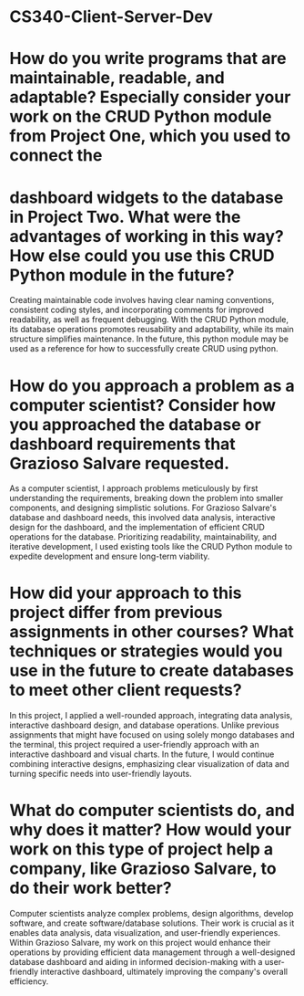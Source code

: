 # CS340-Client-Server-Dev

# How do you write programs that are maintainable, readable, and adaptable? Especially consider your work on the CRUD Python module from Project One, which you used to connect the 
# dashboard widgets to the database in Project Two. What were the advantages of working in this way? How else could you use this CRUD Python module in the future? 

Creating maintainable code involves having clear naming conventions, consistent coding styles, and incorporating comments for improved readability, as well as frequent debugging. With the CRUD Python module, its database operations promotes reusability and adaptability, while its main structure simplifies maintenance. In the future, this python module may be used as a reference for how to successfully create CRUD using python.

# How do you approach a problem as a computer scientist? Consider how you approached the database or dashboard requirements that Grazioso Salvare requested. 
As a computer scientist, I approach problems meticulously by first understanding the requirements, breaking down the problem into smaller components, and designing simplistic solutions. For Grazioso Salvare's database and dashboard needs, this involved data analysis, interactive design for the dashboard, and the implementation of efficient CRUD operations for the database. Prioritizing readability, maintainability, and iterative development, I used existing tools like the CRUD Python module to expedite development and ensure long-term viability.

# How did your approach to this project differ from previous assignments in other courses? What techniques or strategies would you use in the future to create databases to meet other client requests?
In this project, I applied a well-rounded approach, integrating data analysis, interactive dashboard design, and database operations. Unlike previous assignments that might have focused on using solely mongo databases and the terminal, this project required a user-friendly approach with an interactive dashboard and visual charts. In the future, I would continue combining interactive designs, emphasizing clear visualization of data and turning specific needs into user-friendly layouts. 

# What do computer scientists do, and why does it matter? How would your work on this type of project help a company, like Grazioso Salvare, to do their work better?
Computer scientists analyze complex problems, design algorithms, develop software, and create software/database solutions. Their work is crucial as it enables data analysis, data visualization, and user-friendly experiences. Within Grazioso Salvare, my work on this project would enhance their operations by providing efficient data management through a well-designed database dashboard and aiding in informed decision-making with a user-friendly interactive dashboard, ultimately improving the company's overall efficiency.
